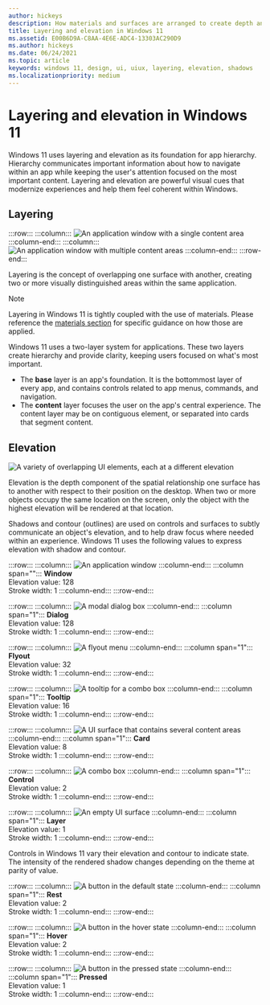 ```yaml
---
author: hickeys
description: How materials and surfaces are arranged to create depth and hierarchy in Windows 11
title: Layering and elevation in Windows 11
ms.assetid: E00B6D9A-C8AA-4E6E-ADC4-13303AC290D9
ms.author: hickeys
ms.date: 06/24/2021
ms.topic: article
keywords: windows 11, design, ui, uiux, layering, elevation, shadows
ms.localizationpriority: medium
---
```


# Layering and elevation in Windows 11

Windows 11 uses layering and elevation as its foundation for app hierarchy. Hierarchy communicates important information about how to navigate within an app while keeping the user's attention focused on the most important content. Layering and elevation are powerful visual cues that modernize experiences and help them feel coherent within Windows.

## Layering

:::row:::
    :::column:::
        ![An application window with a single content area](images/layering_LayeringMain1.svg)
    :::column-end:::
    :::column:::
        ![An application window with multiple content areas](images/layering_LayeringMain2.svg)
    :::column-end:::
:::row-end:::

Layering is the concept of overlapping one surface with another, creating two or more visually distinguished areas within the same application.  

> [!NOTE]
> Layering in Windows 11 is tightly coupled with the use of materials. Please reference the [materials section](materials.md) for specific guidance on how those are applied.

Windows 11 uses a two-layer system for applications. These two layers create hierarchy and provide clarity, keeping users focused on what's most important.

- The **base** layer is an app's foundation. It is the bottommost layer of every app, and contains controls related to app menus, commands, and navigation.
- The **content** layer focuses the user on the app's central experience. The content layer may be on contiguous element, or separated into cards that segment content.

## Elevation

![A variety of overlapping UI elements, each at a different elevation](images/layering_elevation_hero_1880.png)

Elevation is the depth component of the spatial relationship one surface has to another with respect to their position on the desktop. When two or more objects occupy the same location on the screen, only the object with the highest elevation will be rendered at that location.

Shadows and contour (outlines) are used on controls and surfaces to subtly communicate an object's elevation, and to help draw focus where needed within an experience. Windows 11 uses the following values to express elevation with shadow and contour.

:::row:::
    :::column:::
        ![An application window](images/layering_elevation_window_940.png)
    :::column-end:::
    :::column span="":::
        **Window**<br>Elevation value: 128<br>Stroke width: 1
    :::column-end:::
:::row-end:::

:::row:::
    :::column:::
        ![A modal dialog box](images/layering_elevation_dialog_940.png)
    :::column-end:::
    :::column span="1":::
        **Dialog**<br>Elevation value: 128<br>Stroke width: 1
    :::column-end:::
:::row-end:::

:::row:::
    :::column:::
        ![A flyout menu](images/layering_elevation_flyout_940.png)
    :::column-end:::
    :::column span="1":::
        **Flyout**<br>Elevation value: 32<br>Stroke width: 1
    :::column-end:::
:::row-end:::

:::row:::
    :::column:::
        ![A tooltip for a combo box](images/layering_elevation_tooltip_940.png)
    :::column-end:::
    :::column span="1":::
        **Tooltip**<br>Elevation value: 16<br>Stroke width: 1
    :::column-end:::
:::row-end:::

:::row:::
    :::column:::
        ![A UI surface that contains several content areas](images/layering_elevation_card_940.png)
    :::column-end:::
    :::column span="1":::
        **Card**<br>Elevation value: 8<br>Stroke width: 1
    :::column-end:::
:::row-end:::

:::row:::
    :::column:::
        ![A combo box](images/layering_elevation_control_940.png)
    :::column-end:::
    :::column span="1":::
        **Control**<br>Elevation value: 2<br>Stroke width: 1
    :::column-end:::
:::row-end:::

:::row:::
    :::column:::
        ![An empty UI surface](images/layering_elevation_layer_940.png)
    :::column-end:::
    :::column span="1":::
        **Layer**<br>Elevation value: 1<br>Stroke width: 1
    :::column-end:::
:::row-end:::



Controls in Windows 11 vary their elevation and contour to indicate state. The intensity of the rendered shadow changes depending on the theme at parity of value.

:::row:::
    :::column:::
        ![A button in the default state](images/layering_elevation_control_rest_940.png)
    :::column-end:::
    :::column span="1":::
        **Rest**<br>Elevation value: 2<br>Stroke width: 1
    :::column-end:::
:::row-end:::

:::row:::
    :::column:::
        ![A button in the hover state](images/layering_elevation_control_hover_940.png)
    :::column-end:::
    :::column span="1":::
        **Hover**<br>Elevation value: 2<br>Stroke width: 1
    :::column-end:::
:::row-end:::

:::row:::
    :::column:::
        ![A button in the pressed state](images/layering_elevation_control_pressed_940.png)
    :::column-end:::
    :::column span="1":::
        **Pressed**<br>Elevation value: 1<br>Stroke width: 1
    :::column-end:::
:::row-end:::

